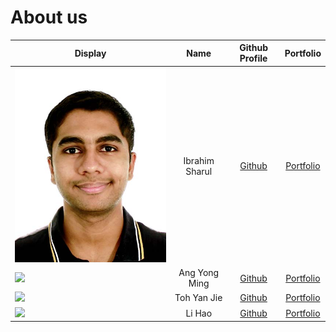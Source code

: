 # About us


| Display                                             |      Name      |               Github Profile                |              Portfolio              |
|-----------------------------------------------------|:--------------:|:-------------------------------------------:|:-----------------------------------:|
| ![](images/ibrahimisramos.jpg)                      | Ibrahim Sharul | [Github](https://github.com/ibrahimisramos) | [Portfolio](team/ibrahimisramos.md) |
| ![](https://via.placeholder.com/100.png?text=Photo) | Ang Yong Ming  |  [Github](https://github.com/angyongming)   |  [Portfolio](team/angyongming.md)   |
| ![](https://via.placeholder.com/100.png?text=Photo) |  Toh Yan Jie   |   [Github](https://github.com/yanjie1017)   |   [Portfolio](team/yanjie1017.md)   |
| ![](https://via.placeholder.com/100.png?text=Photo) |     Li Hao     | [Github](https://github.com/lihao-InfoSec)  |     [Portfolio](team/lihao.md)      |

